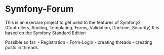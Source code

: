 Symfony-Forum
========================

This is an exercise project to get used to the features of Symfony2 (Controllers, Routing, Templating, Forms, Validation, Doctrine, Security)
It is based on the Symfony Standard Edition

Possible so far:
    - Registration
    - Form-Login
    - creating threads
    - creating posts in threads

